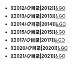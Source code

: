 - **[[2012/📋目录|2012]]**[♿GO](https://github.com/FourteenD/Note/blob/main/2012/📋目录.md)
- **[[2013/📋目录|2013]]**[♿GO](https://github.com/FourteenD/Note/blob/main/2013/📋目录.md)
- **[[2014/📋目录|2014]]**[♿GO](https://github.com/FourteenD/Note/blob/main/2014/📋目录.md)
- **[[2015/📋目录|2015]]**[♿GO](https://github.com/FourteenD/Note/blob/main/2015/📋目录.md)
- **[[2017/📋目录|2017]]**[♿GO](https://github.com/FourteenD/Note/blob/main/2017/📋目录.md)
- **[[2020/📋目录|2020]]**[♿GO](https://github.com/FourteenD/Note/blob/main/2020/📋目录.md)
- **[[2021/📋目录|2021]]**[♿GO](https://github.com/FourteenD/Note/blob/main/2021/📋目录.md)
